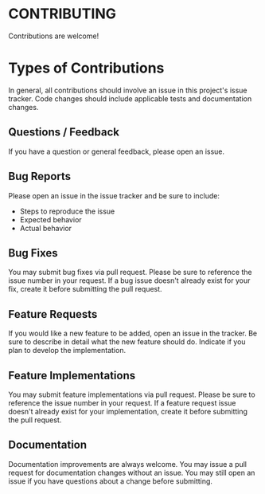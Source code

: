 CONTRIBUTING
============

Contributions are welcome!

# Types of Contributions

In general, all contributions should involve an issue in this project's issue
tracker. Code changes should include applicable tests and documentation
changes.

## Questions / Feedback

If you have a question or general feedback, please open an issue.

## Bug Reports

Please open an issue in the issue tracker and be sure to include:

 - Steps to reproduce the issue
 - Expected behavior
 - Actual behavior

## Bug Fixes

You may submit bug fixes via pull request. Please be sure to reference the
issue number in your request. If a bug issue doesn't already exist for your
fix, create it before submitting the pull request.

## Feature Requests

If you would like a new feature to be added, open an issue in the tracker. Be
sure to describe in detail what the new feature should do. Indicate if you plan
to develop the implementation.

## Feature Implementations

You may submit feature implementations via pull request. Please be sure to
reference the issue number in your request. If a feature request issue doesn't
already exist for your implementation, create it before submitting the pull
request.

## Documentation

Documentation improvements are always welcome. You may issue a pull request
for documentation changes without an issue. You may still open an issue if you
have questions about a change before submitting.
